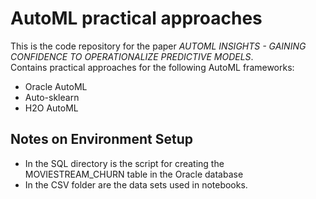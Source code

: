 # AutoML practical approaches
This is the code repository for the paper _AUTOML INSIGHTS - GAINING CONFIDENCE TO OPERATIONALIZE PREDICTIVE MODELS_.  
Contains practical approaches for the following AutoML frameworks:
- Oracle AutoML 
- Auto-sklearn 
- H2O AutoML
## Notes on Environment Setup
- In the SQL directory is the script for creating the MOVIESTREAM_CHURN table in the Oracle database
- In the CSV folder are the data sets used in notebooks.
